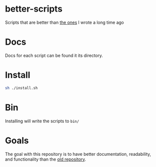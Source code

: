 # better-scripts
Scripts that are better than [the ones](https://github.com/jakeroggenbuck/.scripts) I wrote a long time ago

# Docs
Docs for each script can be found it its directory.

# Install
```sh
sh ./install.sh
```

# Bin
Installing will write the scripts to `bin/`

# Goals
The goal with this repository is to have better documentation, readability, and functionality than the [old repository](https://github.com/jakeroggenbuck/.scripts).
